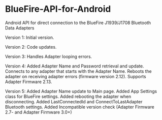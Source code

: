 # BlueFire-API-for-Android
Android API for direct connection to the BlueFire J1939/J1708 Bluetooth Data Adapters

Version 1:
	Initial version.
	
Version 2:
	Code updates.
	
Version 3:
	Handles Adapter looping errors.
	
Version 4:
	Added Adapter Name and Password retrieval and update.
	Connects to any adapter that starts with the Adapter Name.
	Reboots the adapter on receiving adapter errors (firmware version 2.12).
	Supports Adapter Firmware 2.13.
	
Version 5:
	Added Adapter Name update to Main page.
	Added App Settings class for BlueFire settings.
	Added rebooting the adapter when disconnecting.
	Added LastConnectedId and ConnectToLastAdapter Bluetooth settings.
	Added Incompatible version check (Adapter Firmware 2.7- and Adapter Firmware 3.0+)
	
	
